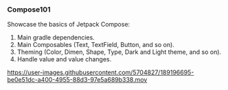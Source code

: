 ### Compose101

Showcase the basics of Jetpack Compose:

1. Main gradle dependencies.
2. Main Composables (Text, TextField, Button, and so on).
3. Theming (Color, Dimen, Shape, Type, Dark and Light theme, and so on).
4. Handle value and value changes.

https://user-images.githubusercontent.com/5704827/189196695-be0e51dc-a400-4955-88d3-97e5a689b338.mov
